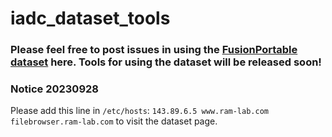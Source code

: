 # iadc_dataset_tools

### Please feel free to post issues in using the [FusionPortable dataset](https://ram-lab.com/file/site/fusionportable/dataset/fusionportable) here. Tools for using the dataset will be released soon!

### Notice 20230928
Please add this line in ```/etc/hosts```: ```143.89.6.5 www.ram-lab.com filebrowser.ram-lab.com``` to visit the dataset page.
